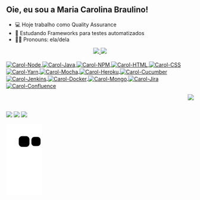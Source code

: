## Oie, eu sou a Maria Carolina Braulino! 

- 💻 Hoje trabalho como Quality Assurance 
- 📖 Estudando Frameworks para testes automatizados
- 🏳️‍🌈 Pronouns: ela/dela
<div align="center">
  <a href="https://github.com/carolbraulino">
  <img height="180em" src="https://github-readme-stats.vercel.app/api?username=carolbraulino&show_icons=true&theme=codeSTACKr&include_all_commits=true&count_private=true"/>
  <img height="180em" src="https://github-readme-stats.vercel.app/api/top-langs/?username=carolbraulino&layout=compact&langs_count=7&theme=codeSTACKr"/>
</div>
<div style="display: inline_block"><br>
  <img align="center" alt="Carol-Node" height="30" width="40" src="https://cdn.jsdelivr.net/gh/devicons/devicon/icons/nodejs/nodejs-original.svg">
  <img align="center" alt="Carol-Java" height="30" width="40" src="https://cdn.jsdelivr.net/gh/devicons/devicon/icons/javascript/javascript-original.svg">
  <img align="center" alt="Carol-NPM" height="30" width="40" src="https://cdn.jsdelivr.net/gh/devicons/devicon/icons/npm/npm-original-wordmark.svg">
  <img align="center" alt="Carol-HTML" height="30" width="40" src="https://cdn.jsdelivr.net/gh/devicons/devicon/icons/html5/html5-original.svg" >
  <img align="center" alt="Carol-CSS" height="30" width="40" src="https://cdn.jsdelivr.net/gh/devicons/devicon/icons/css3/css3-original.svg" >          
  <img align="center" alt="Carol-Yarn" height="30" width="40" src="https://cdn.jsdelivr.net/gh/devicons/devicon/icons/yarn/yarn-original.svg">
  <img align="center" alt="Carol-Mocha" height="30" width="40" src="https://cdn.jsdelivr.net/gh/devicons/devicon/icons/mocha/mocha-plain.svg">  
  <img align="center" alt="Carol-Heroku" height="30" width="40" src="https://cdn.jsdelivr.net/gh/devicons/devicon/icons/heroku/heroku-original.svg">  
  <img align="center" alt="Carol-Cucumber" height="30" width="40" src="https://cdn.jsdelivr.net/gh/devicons/devicon/icons/cucumber/cucumber-plain.svg">
  <img align="center" alt="Carol-Jenkins" height="30" width="40" src="https://cdn.jsdelivr.net/gh/devicons/devicon/icons/jenkins/jenkins-original.svg">
  <img align="center" alt="Carol-Docker" height="30" width="40" src="https://cdn.jsdelivr.net/gh/devicons/devicon/icons/docker/docker-original.svg">
  <img align="center" alt="Carol-Mongo" height="30" width="40" src="https://cdn.jsdelivr.net/gh/devicons/devicon/icons/mongodb/mongodb-original.svg">
  <img align="center" alt="Carol-Jira" height="30" width="40" src="https://cdn.jsdelivr.net/gh/devicons/devicon/icons/jira/jira-original.svg">
  <img align="center" alt="Carol-Confluence" height="30" width="40" src="https://cdn.jsdelivr.net/gh/devicons/devicon/icons/confluence/confluence-original.svg">    
      
  <a href="https://picasion.com/"><img src="https://i.picasion.com/pic92/201055ee5934b0e69bd7f21e8d8631b7.gif" img align="right" height="150" border="0" /></a><br />
</div>

  ##
 
<div> 
  <a href="https://www.linkedin.com/in/mariacbraulino/" target="_blank"><img src="https://img.shields.io/badge/-LinkedIn-%230077B5?style=for-the-badge&logo=linkedin&logoColor=white" target="_blank"></a>
  <a href = "mailto:carol.braulino25@gmail.com"><img src="https://img.shields.io/badge/-Gmail-%23333?style=for-the-badge&logo=gmail&logoColor=white" target="_blank"></a>
  <a href="https://instagram.com/carolbraulino" target="_blank"><img src="https://img.shields.io/badge/-Instagram-%23E4405F?style=for-the-badge&logo=instagram&logoColor=white" target="_blank"></a>
   
  
  ![Snake animation](https://github.com/carolbraulino/carolbraulino/blob/output/github-contribution-grid-snake.svg)
</div>
  
  
  <!---
CarolBraulino/CarolBraulino is a ✨ special ✨ repository because its `README.md` (this file) appears on your GitHub profile.
You can click the Preview link to take a look at your changes.
--->
